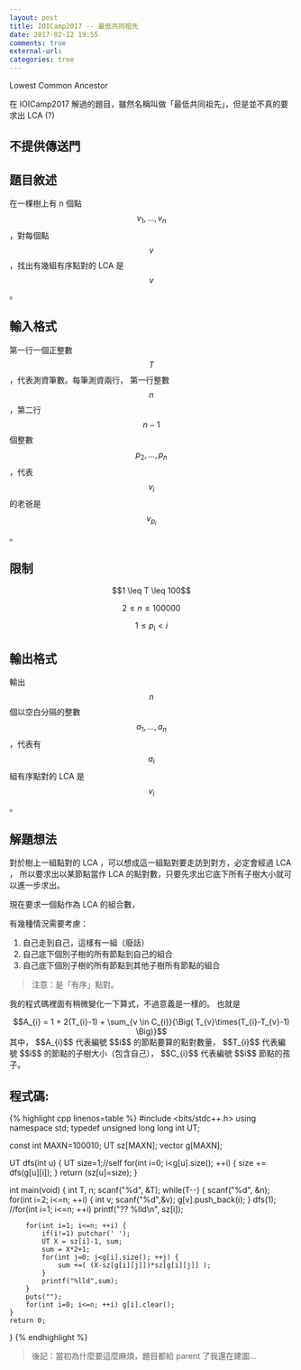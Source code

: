 ```yaml
---
layout: post
title: IOICamp2017 -- 最低共同祖先
date: 2017-02-12 19:55
comments: true
external-url:
categories: tree
---
```


Lowest Common Ancestor

在 IOICamp2017 解過的題目，雖然名稱叫做「最低共同祖先」，但是並不真的要求出 LCA (?)

## 不提供傳送門

## 題目敘述
在一棵樹上有 n 個點 $$v_{1}, ... , v_{n}$$ ，對每個點 $$v$$ ，找出有幾組有序點對的 LCA 是 $$v$$ 。

## 輸入格式
第一行一個正整數 $$T$$ ，代表測資筆數。每筆測資兩行，
第一行整數 $$n$$ ，第二行 $$n-1$$ 個整數 $$p_{2}, ... , p_{n}$$ ，代表 $$v_{i}$$ 的老爸是 $$v_{p_{i}}$$ 。

## 限制

<center>
$$1 \leq T \leq 100$$

$$2 \leq n \leq 100000$$

$$1 \leq p_{i} < i$$
</center>

## 輸出格式
輸出 $$n$$ 個以空白分隔的整數 $$a_{1}, ... , a_{n}$$ ，代表有 $$a_{i}$$ 組有序點對的 LCA 是 $$v_{i}$$ 。

## 解題想法
對於樹上一組點對的 LCA ，可以想成這一組點對要走訪到對方，必定會經過 LCA ，
所以要求出以某節點當作 LCA 的點對數，只要先求出它底下所有子樹大小就可以進一步求出。

現在要求一個點作為 LCA 的組合數，

有幾種情況需要考慮：

1. 自己走到自己，這樣有一組（廢話）
2. 自己底下個別子樹的所有節點到自己的組合
3. 自己底下個別子樹的所有節點到其他子樹所有節點的組合

> 注意：是「有序」點對。

我的程式碼裡面有稍微變化一下算式，不過意義是一樣的。
也就是
<center>
$$A_{i} = 1 + 2(T_{i}-1) + \sum_{v \in C_{i}}{\Big( T_{v}\times(T_{i}-T_{v}-1) \Big)}$$
</center>
其中， $$A_{i}$$ 代表編號 $$i$$ 的節點要算的點對數量， $$T_{i}$$ 代表編號 $$i$$ 的節點的子樹大小（包含自己）， $$C_{i}$$ 代表編號 $$i$$ 節點的孩子。

## 程式碼:

{% highlight cpp linenos=table %}
#include <bits/stdc++.h>
using namespace std;
typedef unsigned long long int UT;

const int MAXN=100010;
UT sz[MAXN];
vector<int> g[MAXN];

UT dfs(int u) {
    UT size=1;//self
    for(int i=0; i<g[u].size(); ++i) {
        size += dfs(g[u][i]);
    }
    return (sz[u]=size);
}

int main(void) {
    int T, n;
    scanf("%d", &T);
    while(T--) {
        scanf("%d", &n);
        for(int i=2; i<=n; ++i) {
            int v;
            scanf("%d",&v);
            g[v].push_back(i);
        }
        dfs(1);
        //for(int i=1; i<=n; ++i) printf("?? %lld\n", sz[i]);        

        for(int i=1; i<=n; ++i) {
            if(i!=1) putchar(' ');
            UT X = sz[i]-1, sum;
            sum = X*2+1;
            for(int j=0; j<g[i].size(); ++j) {
                sum +=( (X-sz[g[i][j]])*sz[g[i][j]] );
            }
            printf("%lld",sum);
        }
        puts("");
        for(int i=0; i<=n; ++i) g[i].clear();
    }
    return 0;
}
{% endhighlight %}

> 後記：當初為什麼要這麼麻煩，題目都給 parent 了我還在建圖...
